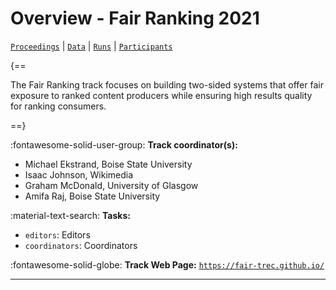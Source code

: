 # Overview - Fair Ranking 2021

[`Proceedings`](./proceedings.md) | [`Data`](./data.md) | [`Runs`](./runs.md) | [`Participants`](./participants.md)

{==

The Fair Ranking track focuses on building two-sided systems that offer fair exposure to ranked content producers while ensuring high results quality for ranking consumers.

==}

:fontawesome-solid-user-group: **Track coordinator(s):**

- Michael Ekstrand, Boise State University 
- Isaac Johnson, Wikimedia 
- Graham McDonald, University of Glasgow 
- Amifa Raj, Boise State University 

:material-text-search: **Tasks:**

- `editors`: Editors 
- `coordinators`: Coordinators 

:fontawesome-solid-globe: **Track Web Page:** [`https://fair-trec.github.io/`](https://fair-trec.github.io/) 

---

